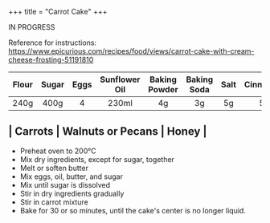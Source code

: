 +++
title = "Carrot Cake"
+++

IN PROGRESS

Reference for instructions: https://www.epicurious.com/recipes/food/views/carrot-cake-with-cream-cheese-frosting-51191810

| Flour | Sugar | Eggs  | Sunflower Oil | Baking Powder | Baking Soda | Salt | Cinnamon | Nutmeg | Ginger |
|:-----:|:-----:|:-----:|:-------------:|:-------------:|:-----------:|:----:|:--------:|:------:|:------:|
| 240g  | 400g  |   4   |     230ml     |       4g      |     3g      |  5g  |     5g   |   2g   |   2g   |

| Carrots | Walnuts or Pecans | Honey |
---

* Preheat oven to 200&deg;C
* Mix dry ingredients, except for sugar, together
* Melt or soften butter
* Mix eggs, oil, butter, and sugar
* Mix until sugar is dissolved
* Stir in dry ingredients gradually
* Stir in carrot mixture
* Bake for 30 or so minutes, until the cake's center is no longer liquid.

